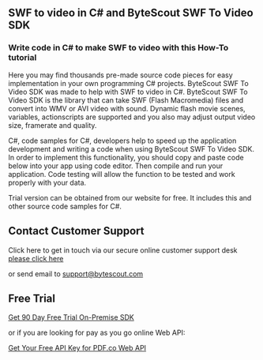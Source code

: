 ## SWF to video in C# and ByteScout SWF To Video SDK

### Write code in C# to make SWF to video with this How-To tutorial

Here you may find thousands pre-made source code pieces for easy implementation in your own programming C# projects. ByteScout SWF To Video SDK was made to help with SWF to video in C#. ByteScout SWF To Video SDK is the library that can take SWF (Flash Macromedia) files and convert into WMV or AVI video with sound. Dynamic flash movie scenes, variables, actionscripts are supported and you also may adjust output video size, framerate and quality.

C#, code samples for C#, developers help to speed up the application development and writing a code when using ByteScout SWF To Video SDK. In order to implement this functionality, you should copy and paste code below into your app using code editor. Then compile and run your application. Code testing will allow the function to be tested and work properly with your data.

Trial version can be obtained from our website for free. It includes this and other source code samples for C#.

## Contact Customer Support

Click here to get in touch via our secure online customer support desk [please click here](https://bytescout.zendesk.com/hc/en-us/requests/new?subject=ByteScout%20SWF%20To%20Video%20SDK%20Question)

or send email to [support@bytescout.com](mailto:support@bytescout.com?subject=ByteScout%20SWF%20To%20Video%20SDK%20Question) 

## Free Trial

[Get 90 Day Free Trial On-Premise SDK](https://bytescout.com/download/web-installer?utm_source=github-readme)

or if you are looking for pay as you go online Web API:

[Get Your Free API Key for PDF.co Web API](https://pdf.co/documentation/api?utm_source=github-readme)